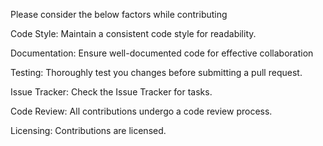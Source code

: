 Please consider the below factors while contributing

Code Style:
Maintain a consistent code style for readability.

Documentation:
Ensure well-documented code for effective collaboration

Testing:
Thoroughly test you changes before submitting a pull request.

Issue Tracker:
Check the Issue Tracker for tasks.

Code Review:
All contributions undergo a code review process.

Licensing:
Contributions are licensed.
